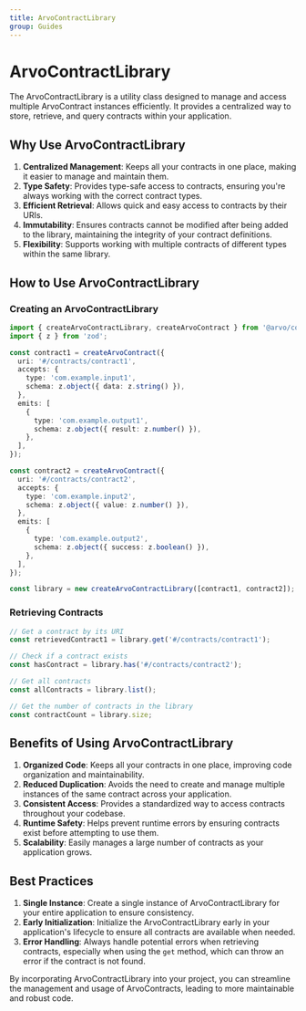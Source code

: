 ```yaml
---
title: ArvoContractLibrary
group: Guides
---
```


# ArvoContractLibrary

The ArvoContractLibrary is a utility class designed to manage and access multiple ArvoContract instances efficiently. It provides a centralized way to store, retrieve, and query contracts within your application.

## Why Use ArvoContractLibrary

1. **Centralized Management**: Keeps all your contracts in one place, making it easier to manage and maintain them.
2. **Type Safety**: Provides type-safe access to contracts, ensuring you're always working with the correct contract types.
3. **Efficient Retrieval**: Allows quick and easy access to contracts by their URIs.
4. **Immutability**: Ensures contracts cannot be modified after being added to the library, maintaining the integrity of your contract definitions.
5. **Flexibility**: Supports working with multiple contracts of different types within the same library.

## How to Use ArvoContractLibrary

### Creating an ArvoContractLibrary

```typescript
import { createArvoContractLibrary, createArvoContract } from '@arvo/core';
import { z } from 'zod';

const contract1 = createArvoContract({
  uri: '#/contracts/contract1',
  accepts: {
    type: 'com.example.input1',
    schema: z.object({ data: z.string() }),
  },
  emits: [
    {
      type: 'com.example.output1',
      schema: z.object({ result: z.number() }),
    },
  ],
});

const contract2 = createArvoContract({
  uri: '#/contracts/contract2',
  accepts: {
    type: 'com.example.input2',
    schema: z.object({ value: z.number() }),
  },
  emits: [
    {
      type: 'com.example.output2',
      schema: z.object({ success: z.boolean() }),
    },
  ],
});

const library = new createArvoContractLibrary([contract1, contract2]);
```

### Retrieving Contracts

```typescript
// Get a contract by its URI
const retrievedContract1 = library.get('#/contracts/contract1');

// Check if a contract exists
const hasContract = library.has('#/contracts/contract2');

// Get all contracts
const allContracts = library.list();

// Get the number of contracts in the library
const contractCount = library.size;
```

## Benefits of Using ArvoContractLibrary

1. **Organized Code**: Keeps all your contracts in one place, improving code organization and maintainability.
2. **Reduced Duplication**: Avoids the need to create and manage multiple instances of the same contract across your application.
3. **Consistent Access**: Provides a standardized way to access contracts throughout your codebase.
4. **Runtime Safety**: Helps prevent runtime errors by ensuring contracts exist before attempting to use them.
5. **Scalability**: Easily manages a large number of contracts as your application grows.

## Best Practices

1. **Single Instance**: Create a single instance of ArvoContractLibrary for your entire application to ensure consistency.
2. **Early Initialization**: Initialize the ArvoContractLibrary early in your application's lifecycle to ensure all contracts are available when needed.
3. **Error Handling**: Always handle potential errors when retrieving contracts, especially when using the `get` method, which can throw an error if the contract is not found.

By incorporating ArvoContractLibrary into your project, you can streamline the management and usage of ArvoContracts, leading to more maintainable and robust code.
